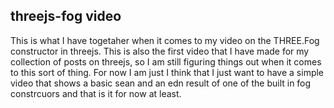 ## threejs-fog video 

This is what I have togetaher when it comes to my video on the THREE.Fog constructor in threejs. This is also the first video that I have made for my collection of posts on threejs, so I am still figuring things out when it comes to this sort of thing. For now I am just I think that I just want to have a simple video that shows a basic sean and an edn result of one of the built in fog constrcuors and that is it for now at least.